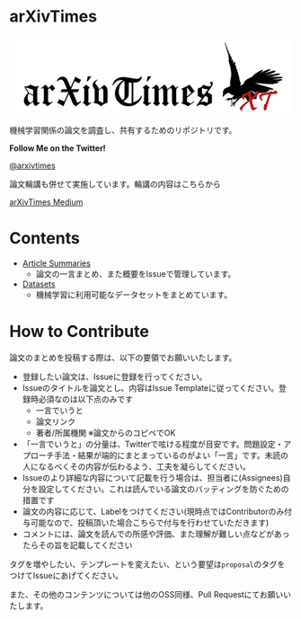 # arXivTimes

![arXivTimesLogo.PNG](./arXivTimesLogo.PNG)

機械学習関係の論文を調査し、共有するためのリポジトリです。

**Follow Me on the Twitter!**

[@arxivtimes](https://twitter.com/arxivtimes)

論文輪講も併せて実施しています。輪講の内容はこちらから

[arXivTimes Medium](https://medium.com/@arxivtimes)

# Contents

* [Article Summaries](https://github.com/arXivTimes/arXivTimes/issues)
  * 論文の一言まとめ、また概要をIssueで管理しています。
* [Datasets](https://github.com/arXivTimes/arXivTimes/tree/master/datasets)
  * 機械学習に利用可能なデータセットをまとめています。

# How to Contribute

論文のまとめを投稿する際は、以下の要領でお願いいたします。

* 登録したい論文は、Issueに登録を行ってください。
* Issueのタイトルを論文とし、内容はIssue Templateに従ってください。登録時必須なのは以下点のみです
  * 一言でいうと
  * 論文リンク
  * 著者/所属機関 ※論文からのコピペでOK
* 「一言でいうと」の分量は、Twitterで呟ける程度が目安です。問題設定・アプローチ手法・結果が端的にまとまっているのがよい「一言」です。未読の人になるべくその内容が伝わるよう、工夫を凝らしてください。
* Issueのより詳細な内容について記載を行う場合は、担当者に(Assignees)自分を設定してください。これは読んでいる論文のバッティングを防ぐための措置です
* 論文の内容に応じて、Labelをつけてください(現時点ではContributorのみ付与可能なので、投稿頂いた場合こちらで付与を行わせていただきます)
* コメントには、論文を読んでの所感や評価、また理解が難しい点などがあったらその旨を記載してください

タグを増やしたい、テンプレートを変えたい、という要望は`proposal`のタグをつけてIssueにあげてください。

また、その他のコンテンツについては他のOSS同様、Pull Requestにてお願いいたします。
